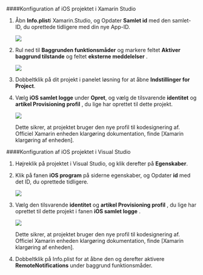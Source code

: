 ####<a name="configuring-the-ios-project-in-xamarin-studio"></a>Konfiguration af iOS projektet i Xamarin Studio

1. Åbn **Info.plist**i Xamarin.Studio, og Opdater **Samlet id** med den samlet-ID, du oprettede tidligere med din nye App-ID.

    ![](./media/app-service-mobile-xamarin-ios-configure-project/mobile-services-ios-push-21.png)

2. Rul ned til **Baggrunden funktionsmåder** og markere feltet **Aktiver baggrund tilstande** og feltet **eksterne meddelelser** . 

    ![](./media/app-service-mobile-xamarin-ios-configure-project/mobile-services-ios-push-22.png)

3. Dobbeltklik på dit projekt i panelet løsning for at åbne **Indstillinger for Project**.

4.  Vælg **iOS samlet logge** under **Opret**, og vælg de tilsvarende **identitet** og **artikel Provisioning profil** , du lige har oprettet til dette projekt. 

    ![](./media/app-service-mobile-xamarin-ios-configure-project/mobile-services-ios-push-20.png)

    Dette sikrer, at projektet bruger den nye profil til kodesignering af. Officiel Xamarin enheden klargøring dokumentation, finde [Xamarin klargøring af enheden].

####<a name="configuring-the-ios-project-in-visual-studio"></a>Konfiguration af iOS projektet i Visual Studio

1. Højreklik på projektet i Visual Studio, og klik derefter på **Egenskaber**.

2. Klik på fanen **iOS program** på siderne egenskaber, og Opdater **id** med det ID, du oprettede tidligere.

    ![](./media/app-service-mobile-xamarin-ios-configure-project/mobile-services-ios-push-23.png)

3. Vælg den tilsvarende **identitet** og **artikel Provisioning profil** , du lige har oprettet til dette projekt i fanen **iOS samlet logge** . 

    ![](./media/app-service-mobile-xamarin-ios-configure-project/mobile-services-ios-push-24.png)

    Dette sikrer, at projektet bruger den nye profil til kodesignering af. Officiel Xamarin enheden klargøring dokumentation, finde [Xamarin klargøring af enheden].

4. Dobbeltklik på Info.plist for at åbne den og derefter aktivere **RemoteNotifications** under baggrund funktionsmåder. 



[Xamarin enhed klargøring]: http://developer.xamarin.com/guides/ios/getting_started/installation/device_provisioning/